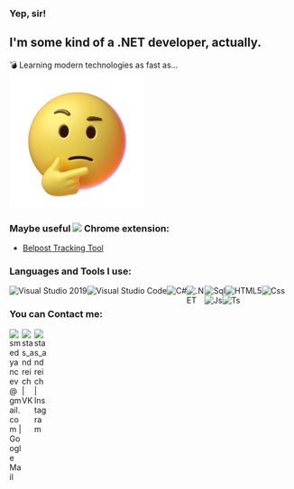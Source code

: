 ### Yep, sir!

## I'm some kind of a .NET developer, actually.
 💣 Learning modern technologies as fast as... <br/>
<img src="src/thinking.gif" width="240px">

### Maybe useful <img src="https://img.icons8.com/color/22/000000/chrome--v3.png"/> Chrome extension:
* [Belpost Tracking Tool](https://github.com/StasAndreich/BelpostTracking/releases)

### Languages and Tools I use:

<img align="left" alt="Visual Studio 2019" src="https://img.icons8.com/fluent/32/000000/visual-studio-2019.png" />
<img align="left" alt="Visual Studio Code" src="https://img.icons8.com/fluent/32/000000/visual-studio-code-2019.png" />
<img align="left" alt="C#" src="https://img.icons8.com/color/32/000000/c-sharp-logo-2.png" />
<img align="left" alt=".NET" width="32px" src="https://cdn.jsdelivr.net/npm/simple-icons@4.5.0/icons/dot-net.svg" />
<img align="left" alt="Sql" src="https://img.icons8.com/nolan/32/sql.png"/>
<img align="left" alt="HTML5" src="https://img.icons8.com/color/32/000000/html-5.png" />
<img align="left" alt="Css" src="https://img.icons8.com/color/32/000000/css3.png"/>
<img align="left" alt="Js" src="https://img.icons8.com/color/32/000000/javascript.png"/>
<img align="left" alt="Ts" src="https://img.icons8.com/color/32/000000/typescript.png"/>

<br/>

### You can Contact me:

[<img align="left" alt="smedyancev@gmail.com | Google Mail" width="22px" src="https://cdn.jsdelivr.net/npm/simple-icons@3.13.0/icons/gmail.svg" />][gmail]
[<img align="left" alt="stas_andreich | VK" width="22px" src="https://cdn.jsdelivr.net/npm/simple-icons@3.13.0/icons/vk.svg" />][vk]
[<img align="left" alt="stas_andreich | Instagram" width="22px" src="https://cdn.jsdelivr.net/npm/simple-icons@v3/icons/instagram.svg" />][instagram]

[gmail]: https://mail.google.com/mail/?view=cm&fs=1&to=smedyancev@gmail.com&su=YourTopic&body=YourThoughts
[vk]: https://vk.com/stas_andreich
[instagram]: https://www.instagram.com/stas_andreich/?hl=ru
